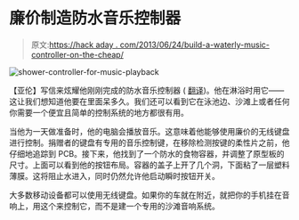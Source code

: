 # 廉价制造防水音乐控制器

> 原文:[https://hack aday . com/2013/06/24/build-a-waterly-music-controller-on-the-cheap/](https://hackaday.com/2013/06/24/build-a-waterproof-music-controller-on-the-cheap/)

![shower-controller-for-music-playback](../Images/3e776a6748896ca84e17253dc0e37a25.png)

【亚伦】写信来炫耀他刚刚完成的防水音乐控制器 ( [翻译](http://translate.google.com/translate?hl=en&sl=auto&tl=en&u=http%3A%2F%2Fatcnetz.blogspot.de%2F2013%2F05%2Fwasserdichte-fernbedienung-fur-die.html))。他在淋浴时用它——这让我们想知道他要在里面呆多久。我们还可以看到它在泳池边、沙滩上或者任何你需要一个便宜且简单的控制系统的地方都很有用。

当他为一天做准备时，他的电脑会播放音乐。这意味着他能够使用廉价的无线键盘进行控制。捐赠者的键盘有专用的音乐控制键，在移除检测按键的柔性片之前，他仔细地追踪到 PCB。接下来，他找到了一个防水的食物容器，并调整了原型板的尺寸。上面可以看到他的按钮布局。容器的盖子上开了几个洞，下面粘了一层塑料薄膜。这将阻止水进入，同时仍然允许他启动瞬时按钮开关。

大多数移动设备都可以使用无线键盘。如果你的车就在附近，就把你的手机挂在音响上，用这个来控制它，而不是建一个专用的沙滩音响系统。
